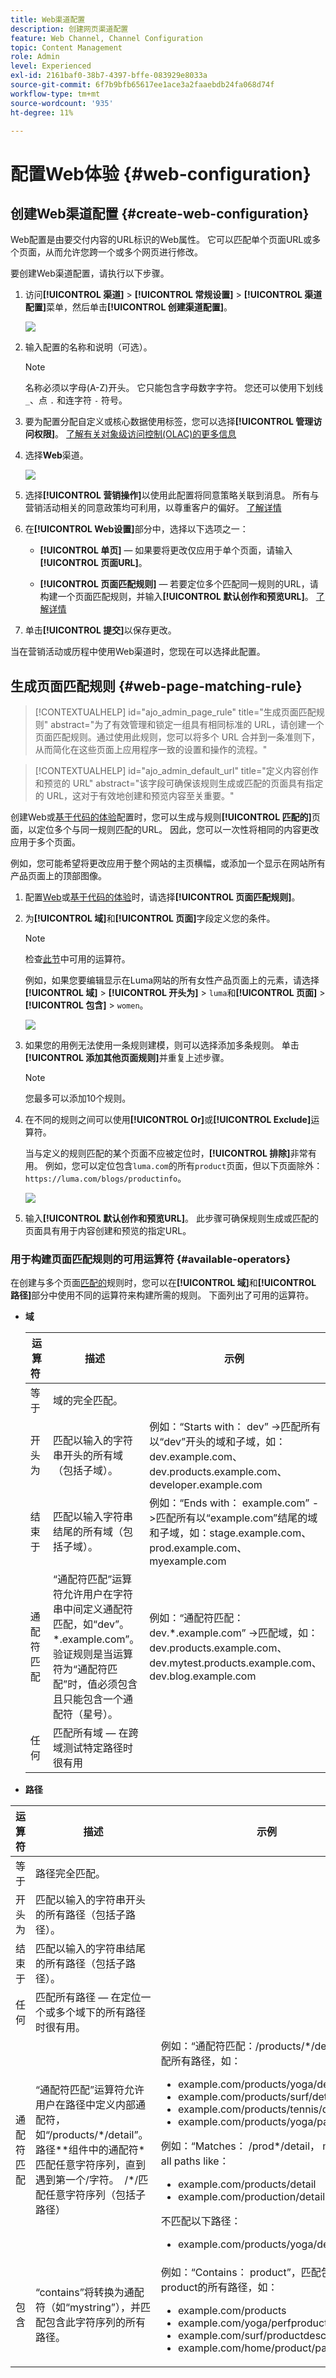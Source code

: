 ```yaml
---
title: Web渠道配置
description: 创建网页渠道配置
feature: Web Channel, Channel Configuration
topic: Content Management
role: Admin
level: Experienced
exl-id: 2161baf0-38b7-4397-bffe-083929e8033a
source-git-commit: 6f7b9bfb65617ee1ace3a2faaebdb24fa068d74f
workflow-type: tm+mt
source-wordcount: '935'
ht-degree: 11%

---
```


# 配置Web体验 {#web-configuration}

## 创建Web渠道配置 {#create-web-configuration}

Web配置是由要交付内容的URL标识的Web属性。 它可以匹配单个页面URL或多个页面，从而允许您跨一个或多个网页进行修改。

要创建Web渠道配置，请执行以下步骤。

1. 访问&#x200B;**[!UICONTROL 渠道]** > **[!UICONTROL 常规设置]** > **[!UICONTROL 渠道配置]**&#x200B;菜单，然后单击&#x200B;**[!UICONTROL 创建渠道配置]**。

   ![](assets/web_config_1.png)

1. 输入配置的名称和说明（可选）。

   >[!NOTE]
   >
   > 名称必须以字母(A-Z)开头。 它只能包含字母数字字符。 您还可以使用下划线 `_`、点 `.` 和连字符 `-` 符号。

1. 要为配置分配自定义或核心数据使用标签，您可以选择&#x200B;**[!UICONTROL 管理访问权限]**。 [了解有关对象级访问控制(OLAC)的更多信息](../administration/object-based-access.md)

1. 选择&#x200B;**Web**&#x200B;渠道。

   ![](assets/web_config_2.png)

1. 选择&#x200B;**[!UICONTROL 营销操作]**&#x200B;以使用此配置将同意策略关联到消息。 所有与营销活动相关的同意政策均可利用，以尊重客户的偏好。 [了解详情](../action/consent.md#surface-marketing-actions)

1. 在&#x200B;**[!UICONTROL Web设置]**&#x200B;部分中，选择以下选项之一：

   * **[!UICONTROL 单页]** — 如果要将更改仅应用于单个页面，请输入&#x200B;**[!UICONTROL 页面URL]**。

   * **[!UICONTROL 页面匹配规则]** — 若要定位多个匹配同一规则的URL，请构建一个页面匹配规则，并输入&#x200B;**[!UICONTROL 默认创作和预览URL]**。 [了解详情](#web-page-matching-rule)

1. 单击&#x200B;**[!UICONTROL 提交]**&#x200B;以保存更改。

当在营销活动或历程中使用Web渠道时，您现在可以选择此配置。

## 生成页面匹配规则 {#web-page-matching-rule}

>[!CONTEXTUALHELP]
>id="ajo_admin_page_rule"
>title="生成页面匹配规则"
>abstract="为了有效管理和锁定一组具有相同标准的 URL，请创建一个页面匹配规则。通过使用此规则，您可以将多个 URL 合并到一条准则下，从而简化在这些页面上应用程序一致的设置和操作的流程。"

>[!CONTEXTUALHELP]
>id="ajo_admin_default_url"
>title="定义内容创作和预览的 URL"
>abstract="该字段可确保该规则生成或匹配的页面具有指定的 URL，这对于有效地创建和预览内容至关重要。"

创建Web或[基于代码的体验](../code-based/get-started-code-based.md)配置时，您可以生成与规则&#x200B;**[!UICONTROL 匹配的]**&#x200B;页面，以定位多个与同一规则匹配的URL。 因此，您可以一次性将相同的内容更改应用于多个页面。

例如，您可能希望将更改应用于整个网站的主页横幅，或添加一个显示在网站所有产品页面上的顶部图像。

1. 配置[Web](#web-configuration)或[基于代码的体验](../code-based/code-based-configuration.md)时，请选择&#x200B;**[!UICONTROL 页面匹配规则]**。

1. 为&#x200B;**[!UICONTROL 域]**&#x200B;和&#x200B;**[!UICONTROL 页面]**&#x200B;字段定义您的条件。

   >[!NOTE]
   >
   >检查[此节](#available-operators)中可用的运算符。

   例如，如果您要编辑显示在Luma网站的所有女性产品页面上的元素，请选择&#x200B;**[!UICONTROL 域]** > **[!UICONTROL 开头为]** > `luma`和&#x200B;**[!UICONTROL 页面]** > **[!UICONTROL 包含]** > `women`。

   ![](assets/web_config_3.png)

1. 如果您的用例无法使用一条规则建模，则可以选择添加多条规则。 单击&#x200B;**[!UICONTROL 添加其他页面规则]**&#x200B;并重复上述步骤。

   >[!NOTE]
   >
   >您最多可以添加10个规则。

1. 在不同的规则之间可以使用&#x200B;**[!UICONTROL Or]**&#x200B;或&#x200B;**[!UICONTROL Exclude]**&#x200B;运算符。

   当与定义的规则匹配的某个页面不应被定位时，**[!UICONTROL 排除]**&#x200B;非常有用。 例如，您可以定位包含`luma.com`的所有`product`页面，但以下页面除外： `https://luma.com/blogs/productinfo`。

   ![](assets/web_config_4.png)

1. 输入&#x200B;**[!UICONTROL 默认创作和预览URL]**。 此步骤可确保规则生成或匹配的页面具有用于内容创建和预览的指定URL。

### 用于构建页面匹配规则的可用运算符 {#available-operators}

在创建与多个页面[匹配的](#web-page-matching-rule)规则时，您可以在&#x200B;**[!UICONTROL 域]**&#x200B;和&#x200B;**[!UICONTROL 路径]**&#x200B;部分中使用不同的运算符来构建所需的规则。 下面列出了可用的运算符。

* **域**

  | 运算符  | 描述  | 示例  |
  |---|---|---|
  | 等于  | 域的完全匹配。  | |
  | 开头为  | 匹配以输入的字符串开头的所有域（包括子域）。  | 例如：“Starts with： dev” ->匹配所有以“dev”开头的域和子域，如：dev.example.com、dev.products.example.com、developer.example.com  |
  | 结束于  | 匹配以输入字符串结尾的所有域（包括子域）。  | 例如：“Ends with： example.com” ->匹配所有以“example.com”结尾的域和子域，如：stage.example.com、prod.example.com、myexample.com  |
  | 通配符匹配  | “通配符匹配”运算符允许用户在字符串中间定义通配符匹配，如“dev”。*.example.com”。 验证规则是当运算符为“通配符匹配”时，值必须包含且只能包含一个通配符（星号）。  | 例如：“通配符匹配：dev.*.example.com” ->匹配域，如：dev.products.example.com、dev.mytest.products.example.com、dev.blog.example.com  |
  | 任何  | 匹配所有域 — 在跨域测试特定路径时很有用  |  |


* **路径**

<table>
    <thead>
    <tr>
        <th><strong>运算符</th>
        <th><strong>描述</th>
        <th><strong>示例</th>
    </tr>
    </thead>
    <tbody>
    <tr>
        <td>等于</td>
        <td>路径完全匹配。 </td>
        <td></td>
    </tr>
    <tr>
        <td>开头为</td>
        <td>匹配以输入的字符串开头的所有路径（包括子路径）。</td>
        <td></td>
    </tr>
    <tr>
        <td>结束于</td>
        <td>匹配以输入的字符串结尾的所有路径（包括子路径）。</td>
        <td></td>
    </tr>
    <tr>
        <td>任何</td>
        <td>匹配所有路径 — 在定位一个或多个域下的所有路径时很有用。</td>
        <td></td>
    </tr>
    <tr>
        <td>通配符匹配</td>
        <td>“通配符匹配”运算符允许用户在路径中定义内部通配符，如“/products/*/detail”。  路径**组件中的通配符*匹配任意字符序列，直到遇到第一个/字符。  /*/匹配任意字符序列（包括子路径）</td>
        <td>例如：“通配符匹配：/products/*/detail”，匹配所有路径，如： <ul><li>example.com/products/yoga/detail</li><li>example.com/products/surf/detail</li><li>example.com/products/tennis/detail</li><li>example.com/products/yoga/pants/detail</li></ul>例如：“Matches： /prod*/detail， matches all paths like： <ul><li>example.com/products/detail</li><li>example.com/production/detail</li></ul>不匹配以下路径： <ul><li>example.com/products/yoga/detail</li></ul></td>
    </tr>
    <tr>
        <td>包含</td>
        <td>“contains”将转换为通配符（如“mystring”），并匹配包含此字符序列的所有路径。</td>
        <td>例如：“Contains： product”，匹配包含字符串product的所有路径，如： <ul><li>example.com/products</li><li>example.com/yoga/perfproduct</li><li>example.com/surf/productdescription</li><li>example.com/home/product/page</li></ul></td>
    </tr>
    </tbody>
</table>

